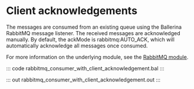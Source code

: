 # Client acknowledgements

The messages are consumed from an
existing queue using the Ballerina RabbitMQ message listener.
The received messages are acknowledged manually.
By default, the ackMode is rabbitmq:AUTO_ACK, which will automatically acknowledge
all messages once consumed.

For more information on the underlying module, 
see the [RabbitMQ module](https://lib.ballerina.io/ballerinax/rabbitmq/latest).

::: code rabbitmq_consumer_with_client_acknowledgement.bal :::

::: out rabbitmq_consumer_with_client_acknowledgement.out :::